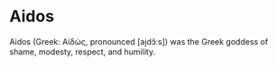 # Aidos
Aidos (Greek: Αἰδώς, pronounced [ai̯dɔ̌ːs]) was the Greek goddess of shame, modesty, respect, and humility.
